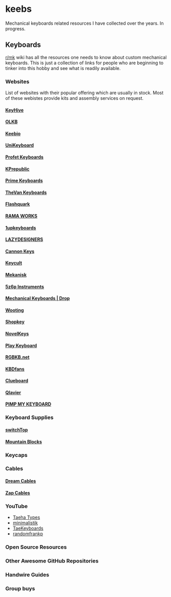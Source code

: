 # keebs

Mechanical keyboards related resources I have collected over the years. In progress.

## Keyboards

[r/mk](https://www.reddit.com/r/MechanicalKeyboards/) wiki has all the resources
 one needs to know about custom mechanical keyboards. This is just a collection 
 of links for people who are beginning to tinker into this hobby and see what is
  readily available.

### Websites

List of websites with their popular offering which are usually in stock. Most of these webistes provide kits and assembly services on request.

#### [KeyHive](https://keyhive.xyz/shop)

#### [OLKB](https://olkb.com/)

#### [Keebio](https://keeb.io/)

#### [UniKeyboard](https://unikeyboard.io/) 

#### [Profet Keyboards](https://shop.profetkeyboards.com/)

#### [KPrepublic](https://kprepublic.com/)

#### [Prime Keyboards](https://www.primekb.com/collections/keyboards)

#### [TheVan Keyboards](https://thevankeyboards.com/)

#### [Flashquark](https://flashquark.com/)

#### [RAMA WORKS](https://rama.works/)

#### [1upkeyboards](https://www.1upkeyboards.com/)

#### [LAZYDESIGNERS](http://lazydesigners.cn/)

#### [Cannon Keys](https://cannonkeys.com/)

#### [Keycult](https://keycult.io/)

#### [Mekanisk](https://mekanisk.co/)

#### [5z6p Instruments](https://5z6p.com/)

#### [Mechanical Keyboards | Drop](https://drop.com/mechanical-keyboards/drops)

#### [Wooting](https://wooting.io/)

#### [Shopkey](https://shopkey.doyustudio.com/)

#### [NovelKeys](https://novelkeys.xyz/)

#### [Play Keyboard](https://play-keyboard.store/)

#### [RGBKB.net](https://www.rgbkb.net/)

#### [KBDfans](https://kbdfans.com/)

#### [Clueboard](https://clueboard.co/)

#### [Qlavier](https://www.qlavier.com/shop/)

#### [PIMP MY KEYBOARD](https://pimpmykeyboard.com/)

### Keyboard Supplies

#### [switchTop](https://www.switchtop.com/)

#### [Mountain Blocks](https://mountainblocks.com/)

### Keycaps

### Cables

#### [Dream Cables](https://www.dream-cables.com/)

#### [Zap Cables](https://zapcables.com/)

### YouTube

- [Taeha Types](https://www.youtube.com/user/FeelgHoodMusic)
- [minimalistik](https://www.youtube.com/channel/UCZv7dyFdg4DIph6TIBlaVSQ)
- [TaeKeyboards](https://www.youtube.com/channel/UCllGwtW6scxAjM28fIgEozg)
- [randomfrankp](https://www.youtube.com/user/randomfrankp)

### Open Source Resources

### Other Awesome GitHub Repositories

### Handwire Guides

### Group buys


